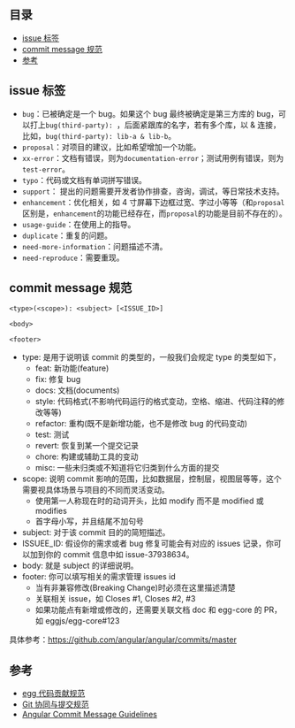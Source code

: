 ## 目录

- [issue 标签](#issue-标签)
- [commit message 规范](#commit-message-规范)
- [参考](#参考)

## issue 标签

- `bug`：已被确定是一个 bug。如果这个 bug 最终被确定是第三方库的 bug，可以打上`bug(third-party): `，后面紧跟库的名字，若有多个库，以 & 连接，比如，`bug(third-party): lib-a & lib-b`。
- `proposal`：对项目的建议，比如希望增加一个功能。
- `xx-error`：文档有错误，则为`documentation-error`；测试用例有错误，则为`test-error`。
- `typo`：代码或文档有单词拼写错误。
- `support`： 提出的问题需要开发者协作排查，咨询，调试，等日常技术支持。
- `enhancement`：优化相关，如 4 寸屏幕下边框过宽、字过小等等（和`proposal`区别是，`enhancement`的功能已经存在，而`proposal`的功能是目前不存在的）。
- `usage-guide`：在使用上的指导。
- `duplicate`：重复的问题。
- `need-more-information`：问题描述不清。
- `need-reproduce`：需要重现。

## commit message 规范

```
<type>(<scope>): <subject> [<ISSUE_ID>]

<body>

<footer>
```

- type: 是用于说明该 commit 的类型的，一般我们会规定 type 的类型如下，
  - feat: 新功能(feature)
  - fix: 修复 bug
  - docs: 文档(documents)
  - style: 代码格式(不影响代码运行的格式变动，空格、缩进、代码注释的修改等等)
  - refactor: 重构(既不是新增功能，也不是修改 bug 的代码变动)
  - test: 测试
  - revert: 恢复到某一个提交记录
  - chore: 构建或辅助工具的变动
  - misc: 一些未归类或不知道将它归类到什么方面的提交
- scope: 说明 commit 影响的范围，比如数据层，控制层，视图层等等，这个需要视具体场景与项目的不同而灵活变动。
  - 使用第一人称现在时的动词开头，比如 modify 而不是 modified 或 modifies
  - 首字母小写，并且结尾不加句号
- subject: 对于该 commit 目的的简短描述。
- ISSUEE_ID: 假设你的需求或者 bug 修复可能会有对应的 issues 记录，你可以加到你的 commit 信息中如 issue-37938634。
- body: 就是 subject 的详细说明。
- footer: 你可以填写相关的需求管理 issues id
  - 当有非兼容修改(Breaking Change)时必须在这里描述清楚
  - 关联相关 issue，如 Closes #1, Closes #2, #3
  - 如果功能点有新增或修改的，还需要关联文档 doc 和 egg-core 的 PR，如 eggjs/egg-core#123

具体参考：<https://github.com/angular/angular/commits/master>

## 参考

- [egg 代码贡献规范](https://eggjs.org/zh-cn/contributing.html)
- [Git 协同与提交规范](https://www.yuque.com/fe9/basic/nruxq8#6c228def)
- [Angular Commit Message Guidelines](https://github.com/angular/angular/blob/master/CONTRIBUTING.md#commit)

